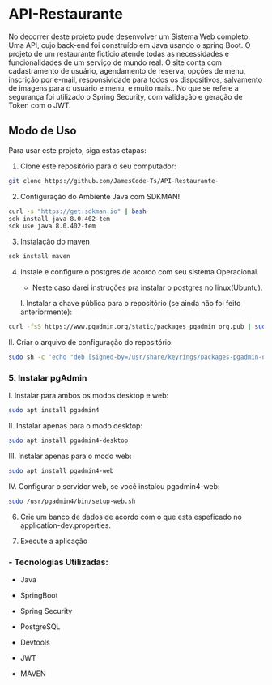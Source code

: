 # API-Restaurante
No decorrer deste projeto pude desenvolver um Sistema Web completo. Uma API, cujo back-end foi construído em Java usando o spring Boot.
O projeto de um restaurante fictício atende todas as necessidades e funcionalidades de um serviço de mundo real. 
O site conta com cadastramento de usuário, agendamento de reserva, opções de menu, inscrição por e-mail, responsividade para todos os dispositivos, salvamento de imagens para o usuário e menu,  e muito mais.. 
No que se refere a segurança foi utilizado o Spring Security, com validação e geração de Token com o JWT. 




## Modo de Uso

Para usar este projeto, siga estas etapas:

1. Clone este repositório para o seu computador:

```bash
git clone https://github.com/JamesCode-Ts/API-Restaurante-
```

2. Configuração do Ambiente Java com SDKMAN!

```bash
curl -s "https://get.sdkman.io" | bash
sdk install java 8.0.402-tem  
sdk use java 8.0.402-tem  
```
3. Instalação do maven
```bash
sdk install maven 
```

4. Instale e configure o postgres de acordo com seu sistema Operacional.
   * Neste caso darei instruções pra instalar o postgres no linux(Ubuntu).
   
    I. Instalar a chave pública para o repositório (se ainda não foi feito anteriormente):

```bash
curl -fsS https://www.pgadmin.org/static/packages_pgadmin_org.pub | sudo gpg --dearmor -o /usr/share/keyrings/packages-pgadmin-org.gpg
```

II. Criar o arquivo de configuração do repositório:

```bash
sudo sh -c 'echo "deb [signed-by=/usr/share/keyrings/packages-pgadmin-org.gpg] https://ftp.postgresql.org/pub/pgadmin/pgadmin4/apt/$(lsb_release -cs) pgadmin4 main" > /etc/apt/sources.list.d/pgadmin4.list && apt update'
```


 ### 5. Instalar pgAdmin


 I. Instalar para ambos os modos desktop e web:

```bash
sudo apt install pgadmin4
```

II. Instalar apenas para o modo desktop:

```bash
sudo apt install pgadmin4-desktop
```

III. Instalar apenas para o modo web: 

```bash
sudo apt install pgadmin4-web 
```

IV. Configurar o servidor web, se você instalou pgadmin4-web:

```bash
sudo /usr/pgadmin4/bin/setup-web.sh
```
6. Crie um banco de dados de acordo com o que esta espeficado no application-dev.properties.

7. Execute a aplicação



### - Tecnologias Utilizadas:

* Java

* SpringBoot

* Spring Security

* PostgreSQL

* Devtools

* JWT

* MAVEN

